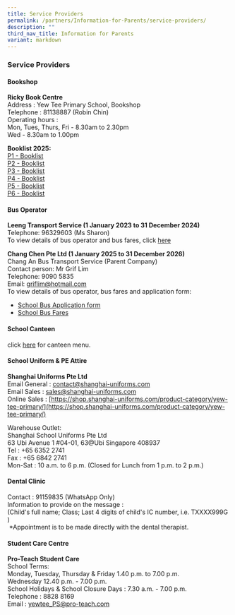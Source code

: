 ```yaml
---
title: Service Providers
permalink: /partners/Information-for-Parents/service-providers/
description: ""
third_nav_title: Information for Parents
variant: markdown
---
```

### Service Providers

#### Bookshop
**Ricky Book Centre** <br>
Address : Yew Tee Primary School, Bookshop <br>
Telephone : 81138887 (Robin Chin) <br>
Operating hours : <br>
Mon, Tues, Thurs, Fri - 8.30am to 2.30pm<br>
Wed - 8.30am to 1.00pm


**Booklist 2025:**
<br>[P1 - Booklist](/files/Book%20List/Yew_Tee_Primary_School____Booklist_AY_2025___P1.pdf)
<br>[P2 - Booklist](/files/Book%20List/Yew_Tee_Primary_School____Booklist_AY_2025___P2.pdf)
<br>[P3 - Booklist](/files/Book%20List/Yew_Tee_Primary_School____Booklist_AY_2025___P3.pdf)
<br>[P4 - Booklist](/files/Book%20List/Yew_Tee_Primary_School____Booklist_AY_2025___P4.pdf)
<br>[P5 - Booklist](/files/Book%20List/Yew_Tee_Primary_School____Booklist_AY_2025___P5.pdf)
<br>[P6 - Booklist](/files/Book%20List/Yew_Tee_Primary_School____Booklist_AY_2025___P6.pdf)

#### Bus Operator
**Leeng Transport Service (1 January 2023 to 31 December 2024)**<br>
Telephone: 96329603 (Ms Sharon) <br>
To view details of bus operator and bus fares, click [here](/files/school_bus_service_for_Leeng.pdf) <br>

**Chang Chen Pte Ltd (1 January 2025 to 31 December 2026)**<br>
Chang An Bus Transport Service (Parent Company)<br>
Contact person: Mr Grif Lim <br>
Telephone: 9090 5835 <br>
Email: griflim@hotmail.com <br>
To view details of bus operator, bus fares and application form: <br>
* [School Bus Application form](/files/Request_for_School_Bus_Services_with_Application_Form.pdf)<br>
* [School Bus Fares](/files/School_Bus_Fares_1_Jan_2025_to_31_Dec_2026.pdf)


#### School Canteen
click [here](/files/Yew_Tee_Pri_School_Canteen_Menu_Year_2024.pdf) for canteen menu.



#### School Uniform &amp; PE Attire
**Shanghai Uniforms Pte Ltd** <br>
Email General : contact@shanghai-uniforms.com <br>
Email Sales : sales@shanghai-uniforms.com <br>
Online Sales :&nbsp;[https://shop.shanghai-uniforms.com/product-category/yew-tee-primary/](https://shop.shanghai-uniforms.com/product-category/yew-tee-primary/)

Warehouse Outlet: <br>
Shanghai School Uniforms Pte Ltd <br>
63 Ubi Avenue 1 #04-01, 63@Ubi Singapore 408937 <br>
Tel : +65 6352 2741 <br>
Fax : +65 6842 2741 <br>
Mon-Sat : 10 a.m. to 6 p.m. (Closed for Lunch from 1 p.m. to 2 p.m.)

#### Dental Clinic
Contact : 91159835 (WhatsApp Only) <br>
Information to provide on the message : &nbsp;  
(Child's full name; Class; Last 4 digits of child's IC number, i.e. TXXXX999G )&nbsp;&nbsp;  
&nbsp;\*Appointment is to be made directly with the dental therapist.
 
#### Student Care Centre
**Pro-Teach Student Care** <br>
School Terms: <br>
Monday, Tuesday, Thursday &amp; Friday 1.40 p.m. to 7.00 p.m. <br>
Wednesday 12.40 p.m. - 7.00 p.m. <br>
School Holidays &amp; School Closure Days : 7.30 a.m. - 7.00 p.m. <br>
Telephone : 8828 8169 <br>
Email : yewtee_PS@pro-teach.com